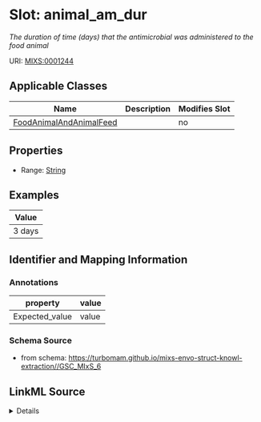 # Slot: animal_am_dur


_The duration of time (days) that the antimicrobial was administered to the food animal_



URI: [MIXS:0001244](https://w3id.org/mixs/0001244)



<!-- no inheritance hierarchy -->




## Applicable Classes

| Name | Description | Modifies Slot |
| --- | --- | --- |
[FoodAnimalAndAnimalFeed](FoodAnimalAndAnimalFeed.md) |  |  no  |







## Properties

* Range: [String](String.md)






## Examples

| Value |
| --- |
| 3 days |

## Identifier and Mapping Information





### Annotations

| property | value |
| --- | --- |
| Expected_value | value |



### Schema Source


* from schema: https://turbomam.github.io/mixs-envo-struct-knowl-extraction//GSC_MIxS_6




## LinkML Source

<details>
```yaml
name: animal_am_dur
annotations:
  Expected_value:
    tag: Expected_value
    value: value
description: The duration of time (days) that the antimicrobial was administered to
  the food animal
title: food animal antimicrobial duration
notes:
- animal
- antimicrobial
- duration
- food
- period
examples:
- value: 3 days
from_schema: https://turbomam.github.io/mixs-envo-struct-knowl-extraction//GSC_MIxS_6
rank: 1000
string_serialization: '{float} {day}'
slot_uri: MIXS:0001244
multivalued: false
alias: animal_am_dur
domain_of:
- FoodAnimalAndAnimalFeed
range: string
required: false
recommended: false

```
</details>